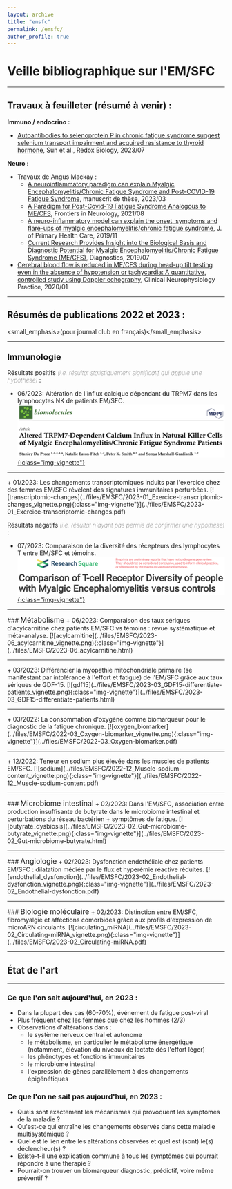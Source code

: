 ```yaml
---
layout: archive
title: "emsfc"
permalink: /emsfc/
author_profile: true
---
```


# Veille bibliographique sur l'EM/SFC

<hr class="hr_gradient" />

## Travaux à feuilleter (résumé à venir) :

**Immuno / endocrino :**
   - [Autoantibodies to selenoprotein P in chronic fatigue syndrome suggest selenium transport impairment and acquired resistance to thyroid hormone](https://www.ncbi.nlm.nih.gov/pmc/articles/PMC10338150/), Sun et al., Redox Biology, 2023/07

**Neuro :**  
   - Travaux de Angus Mackay :
       - [A neuroinflammatory paradigm can explain Myalgic Encephalomyelitis/Chronic Fatigue Syndrome and Post-COVID-19 Fatigue Syndrome](https://ourarchive.otago.ac.nz/handle/10523/15089), manuscrit de thèse, 2023/03
       - [A Paradigm for Post-Covid-19 Fatigue Syndrome Analogous to ME/CFS](https://www.frontiersin.org/articles/10.3389/fneur.2021.701419/full), Frontiers in Neurology, 2021/08
       - [A neuro-inflammatory model can explain the onset, symptoms and flare-ups of myalgic encephalomyelitis/chronic fatigue syndrome](https://www.publish.csiro.au/hc/HC19041), J. of Primary Health Care, 2019/11
       - [Current Research Provides Insight into the Biological Basis and Diagnostic Potential for Myalgic Encephalomyelitis/Chronic Fatigue Syndrome (ME/CFS)](https://www.mdpi.com/2075-4418/9/3/73), Diagnostics, 2019/07
   - [Cerebral blood flow is reduced in ME/CFS during head-up tilt testing even in the absence of hypotension or tachycardia: A quantitative, controlled study using Doppler echography](https://www.sciencedirect.com/science/article/pii/S2467981X20300044), Clinical Neurophysiology Practice, 2020/01

<hr class="hr_gradient" />



## Résumés de publications 2022 et 2023 :
<small_emphasis>(pour journal club en français)</small_emphasis>

----

### <span style='font-size: larger;'>Immunologie</span>

Résultats positifs <span style='font-weight: lighter; font-style: italic;'>(i.e. résultat statistiquement significatif qui appuie une hypothèse)</span> :
  + 06/2023: <important>Altération de l'influx calcique dépendant du TRPM7 dans les lymphocytes NK de patients EM/SFC.</important>  
  [![TRPM7-alteration](../files/EMSFC/2023-06_TRPM7_vignette.png){:class="img-vignette"}](../files/EMSFC/2023-06_TRPM7.html)  
  <hr/>
  + 01/2023: <important>Les changements transcriptomiques induits par l'exercice chez des femmes EM/SFC révèlent des signatures immunitaires perturbées.</important>  
  [![transcriptomic-changes](../files/EMSFC/2023-01_Exercice-transcriptomic-changes_vignette.png){:class="img-vignette"}](../files/EMSFC/2023-01_Exercice-transcriptomic-changes.pdf)

Résultats négatifs <span style='font-weight: lighter; font-style: italic;'>(i.e. résultat n'ayant pas permis de confirmer une hypothèse)</span> :
  + 07/2023: <important>Comparaison de la diversité des récepteurs des lymphocytes T entre EM/SFC et témoins.</important>  
  [![tcell](../files/EMSFC/2023-07_Tcell_vignette.png){:class="img-vignette"}](../files/EMSFC/2023-07_Tcell.html)

<hr/>
### <span style='font-size: larger;'>Métabolisme</span>
  + 06/2023: <important>Comparaison des taux sériques d'acylcarnitine chez patients EM/SFC vs témoins : revue systématique et méta-analyse.</important>  
  [![acylcarnitine](../files/EMSFC/2023-06_acylcarnitine_vignette.png){:class="img-vignette"}](../files/EMSFC/2023-06_acylcarnitine.html)  
  <hr/>
  + 03/2023: <important>Différencier la myopathie mitochondriale primaire (se manifestant par intolérance à l'effort et fatigue) de l'EM/SFC grâce aux taux sériques de GDF-15.</important>  
  [![gdf15](../files/EMSFC/2023-03_GDF15-differentiate-patients_vignette.png){:class="img-vignette"}](../files/EMSFC/2023-03_GDF15-differentiate-patients.html)  
  <hr/>
  + 03/2022: <important>La consommation d'oxygène comme biomarqueur pour le diagnostic de la fatigue chronique.</important>  
  [![oxygen_biomarker](../files/EMSFC/2022-03_Oxygen-biomarker_vignette.png){:class="img-vignette"}](../files/EMSFC/2022-03_Oxygen-biomarker.pdf)  
  <hr/>
  + 12/2022: <important>Teneur en sodium plus élevée dans les muscles de patients EM/SFC.</important>  
  [![sodium](../files/EMSFC/2022-12_Muscle-sodium-content_vignette.png){:class="img-vignette"}](../files/EMSFC/2022-12_Muscle-sodium-content.pdf)

<hr/>
### <span style='font-size: larger;'>Microbiome intestinal</span>
  + 02/2023: <important>Dans l'EM/SFC, association entre production insuffisante de butyrate dans le microbiome intestinal et perturbations du réseau bactérien + symptômes de fatigue.</important>  
  [![butyrate_dysbiosis](../files/EMSFC/2023-02_Gut-microbiome-butyrate_vignette.png){:class="img-vignette"}](../files/EMSFC/2023-02_Gut-microbiome-butyrate.html)

<hr/>
### <span style='font-size: larger;'>Angiologie</span>
  + 02/2023: <important>Dysfonction endothéliale chez patients EM/SFC : dilatation médiée par le flux et hyperémie réactive réduites.</important>  
  [![endothelial_dysfonction](../files/EMSFC/2023-02_Endothelial-dysfonction_vignette.png){:class="img-vignette"}](../files/EMSFC/2023-02_Endothelial-dysfonction.pdf)

<hr/>
### <span style='font-size: larger;'>Biologie moléculaire</span>
  + 02/2023: <important>Distinction entre EM/SFC, fibromyalgie et affections comorbides grâce aux profils d'expression de microARN circulants.</important>  
  [![circulating_miRNA](../files/EMSFC/2023-02_Circulating-miRNA_vignette.png){:class="img-vignette"}](../files/EMSFC/2023-02_Circulating-miRNA.pdf)


<!--### --- 2016 ---
+  [![MM-vs-SFC](../files/EMSFC/2016-06_MM-vs-SFC_vignette.png){:class="img-vignette"}](../files/EMSFC/2016-06_MM-vs-SFC.html)-->

<!-- + [![circRNA](../files/EMSFC/2023-06_circRNA_vignette.png){:class="img-vignette"}](../files/EMSFC/2023-06_circRNA.html)  
<hr/>-->

<hr class="hr_gradient" />

## État de l'art

----

### Ce que l'on sait aujourd'hui, en 2023 :
- Dans la plupart des cas (60-70%), événement de fatigue post-viral
- Plus fréquent chez les femmes que chez les hommes (2/3)
- Observations d'altérations dans :
    + le système nerveux central et autonome
    + le métabolisme, en particulier le métabolisme énergétique (notamment, élévation du niveaux de lactate dès l'effort léger)
    + les phénotypes et fonctions immunitaires
    + le microbiome intestinal
    + l'expression de gènes parallèlement à des changements épigénétiques

### Ce que l'on ne sait pas aujourd'hui, en 2023 :
- Quels sont exactement les mécanismes qui provoquent les symptômes de la maladie ?
- Qu'est-ce qui entraîne les changements observés dans cette maladie multisystémique ?
- Quel est le lien entre les altérations observées et quel est (sont) le(s) déclencheur(s) ?
- Existe-t-il une explication commune à tous les symptômes qui pourrait répondre à une thérapie ?
- Pourrait-on trouver un biomarqueur diagnostic, prédictif, voire même préventif ?
